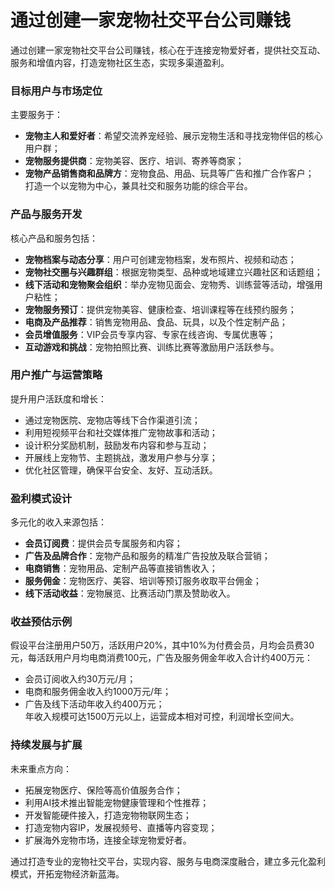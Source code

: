 # 通过创建一家宠物社交平台公司赚钱
通过创建一家宠物社交平台公司赚钱，核心在于连接宠物爱好者，提供社交互动、服务和增值内容，打造宠物社区生态，实现多渠道盈利。

### 目标用户与市场定位  
主要服务于：  
* **宠物主人和爱好者**：希望交流养宠经验、展示宠物生活和寻找宠物伴侣的核心用户群；  
* **宠物服务提供商**：宠物美容、医疗、培训、寄养等商家；  
* **宠物产品销售商和品牌方**：宠物食品、用品、玩具等广告和推广合作客户；  
打造一个以宠物为中心，兼具社交和服务功能的综合平台。

### 产品与服务开发  
核心产品和服务包括：  
* **宠物档案与动态分享**：用户可创建宠物档案，发布照片、视频和动态；  
* **宠物社交圈与兴趣群组**：根据宠物类型、品种或地域建立兴趣社区和话题组；  
* **线下活动和宠物聚会组织**：举办宠物见面会、宠物秀、训练营等活动，增强用户粘性；  
* **宠物服务预订**：提供宠物美容、健康检查、培训课程等在线预约服务；  
* **电商及产品推荐**：销售宠物用品、食品、玩具，以及个性定制产品；  
* **会员增值服务**：VIP会员专享内容、专家在线咨询、专属优惠等；  
* **互动游戏和挑战**：宠物拍照比赛、训练比赛等激励用户活跃参与。

### 用户推广与运营策略  
提升用户活跃度和增长：  
* 通过宠物医院、宠物店等线下合作渠道引流；  
* 利用短视频平台和社交媒体推广宠物故事和活动；  
* 设计积分奖励机制，鼓励发布内容和参与互动；  
* 开展线上宠物节、主题挑战，激发用户参与分享；  
* 优化社区管理，确保平台安全、友好、互动活跃。

### 盈利模式设计  
多元化的收入来源包括：  
* **会员订阅费**：提供会员专属服务和内容；  
* **广告及品牌合作**：宠物产品和服务的精准广告投放及联合营销；  
* **电商销售**：宠物用品、定制产品等直接销售收入；  
* **服务佣金**：宠物医疗、美容、培训等预订服务收取平台佣金；  
* **线下活动收益**：宠物展览、比赛活动门票及赞助收入。

### 收益预估示例  
假设平台注册用户50万，活跃用户20%，其中10%为付费会员，月均会员费30元，每活跃用户月均电商消费100元，广告及服务佣金年收入合计约400万元：  
* 会员订阅收入约30万元/月；  
* 电商和服务佣金收入约1000万元/年；  
* 广告及线下活动年收入约400万元；  
年收入规模可达1500万元以上，运营成本相对可控，利润增长空间大。

### 持续发展与扩展  
未来重点方向：  
* 拓展宠物医疗、保险等高价值服务合作；  
* 利用AI技术推出智能宠物健康管理和个性推荐；  
* 开发智能硬件接入，打造宠物物联网生态；  
* 打造宠物内容IP，发展视频号、直播等内容变现；  
* 扩展海外宠物市场，连接全球宠物爱好者。

通过打造专业的宠物社交平台，实现内容、服务与电商深度融合，建立多元化盈利模式，开拓宠物经济新蓝海。